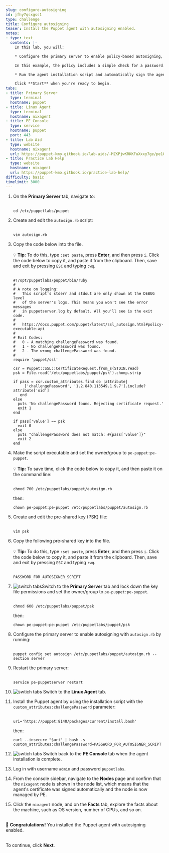 ```yaml
---
slug: configure-autosigning
id: jfhy7qsxgss1
type: challenge
title: Configure autosigning
teaser: Install the Puppet agent with autosigning enabled.
notes:
- type: text
  contents: |-
    In this lab, you will:

    * Configure the primary server to enable policy-based autosigning, enabling new nodes to be automatically added and managed by the primary server.

    In this example, the policy includes a simple check for a password. More complex policies might include an external database lookup or requiring other information to be passed in with the certificate request.

    * Run the agent installation script and automatically sign the agent's certificate by providing a challenge password.

    Click **Start** when you're ready to begin.
tabs:
- title: Primary Server
  type: terminal
  hostname: puppet
- title: Linux Agent
  type: terminal
  hostname: nixagent
- title: PE Console
  type: service
  hostname: puppet
  port: 443
- title: Lab Aid
  type: website
  hostname: nixagent
  url: https://puppet-kmo.gitbook.io/lab-aids/-MZKPjwKRKKFuXxxy7ge/pe101/configure-agent-certificate-autosigning
- title: Practice Lab Help
  type: website
  hostname: nixagent
  url: https://puppet-kmo.gitbook.io/practice-lab-help/
difficulty: basic
timelimit: 3000
---
```

1. On the **Primary Server** tab, navigate to:<br><br>
	```
	cd /etc/puppetlabs/puppet
	```

2. Create and edit the `autosign.rb` script:<br><br>

	```
	vim autosign.rb
	```

3. Copy the code below into the file.<br><br>💡 **Tip:** To do this, type `:set paste`, press **Enter**, and then press `i`. Click the code below to copy it, and paste it from the clipboard. Then, save and exit by pressing `ESC` and typing `:wq`.<br><br>

	```
	#!/opt/puppetlabs/puppet/bin/ruby
	#
	# A note on logging:
	#   This script's stderr and stdout are only shown at the DEBUG level
	#   of the server's logs. This means you won't see the error messages
	#   in puppetserver.log by default. All you'll see is the exit code.
	#
	#   https://docs.puppet.com/puppet/latest/ssl_autosign.html#policy-executable-api
	#
	# Exit Codes:
	#   0 - A matching challengePassword was found.
	#   1 - No challengePassword was found.
	#   2 - The wrong challengePassword was found.
	#
	require 'puppet/ssl'

	csr = Puppet::SSL::CertificateRequest.from_s(STDIN.read)
	psk = File.read('/etc/puppetlabs/puppet/psk').chomp.strip

	if pass = csr.custom_attributes.find do |attribute|
	     ['challengePassword', '1.2.840.113549.1.9.7'].include? attribute['oid']
	   end
	else
	  puts 'No challengePassword found. Rejecting certificate request.'
	  exit 1
	end

	if pass['value'] == psk
	  exit 0
	else
	  puts "challengePassword does not match: #{pass['value']}"
	  exit 2
	end
	```

4. Make the script executable and set the owner/group to `pe-puppet:pe-puppet`. <br><br>💡 **Tip:** To save time, click the code below to copy it, and then paste it on the command line:<br><br>
	```
	chmod 700 /etc/puppetlabs/puppet/autosign.rb
	```
	then:
	```
	chown pe-puppet:pe-puppet /etc/puppetlabs/puppet/autosign.rb
	```

5. Create and edit the pre-shared key (PSK) file:<br><br>
	```
	vim psk
	```

6. Copy the following pre-shared key into the file.<br><br>💡 **Tip:** To do this, type `:set paste`, press **Enter**, and then press `i`. Click the code below to copy it, and paste it from the clipboard. Then, save and exit by pressing `ESC` and typing `:wq`.<br><br>

	```
	PASSWORD_FOR_AUTOSIGNER_SCRIPT
	```

7. ![switch tabs](https://storage.googleapis.com/instruqt-images/Instruct%20Icons/icon_switch_tabs_white_32.png)Switch to the **Primary Server** tab and lock down the key file permissions and set the owner/group to `pe-puppet:pe-puppet`.<br><br>

	```
	chmod 600 /etc/puppetlabs/puppet/psk
	```
	then:
	```
	chown pe-puppet:pe-puppet /etc/puppetlabs/puppet/psk
	```

8. Configure the primary server to enable autosigning with `autosign.rb` by running:<br><br>

	```
	puppet config set autosign /etc/puppetlabs/puppet/autosign.rb --section server
	```

9. Restart the primary server:<br><br>

	```
	service pe-puppetserver restart
	```

10. ![swtich tabs](https://storage.googleapis.com/instruqt-images/Instruct%20Icons/icon_switch_tabs_white_32.png) Switch to the **Linux Agent** tab.

11. Install the Puppet agent by using the installation script with the `custom_attributes:challengePassword` parameter:<br><br>

	```
	uri='https://puppet:8140/packages/current/install.bash'
	```
	then:
	```
	curl --insecure "$uri" | bash -s custom_attributes:challengePassword=PASSWORD_FOR_AUTOSIGNER_SCRIPT
	```

12. ![swtich tabs](https://storage.googleapis.com/instruqt-images/Instruct%20Icons/icon_switch_tabs_white_32.png) Switch back to the **PE Console** tab when the agent installation is complete.

1. Log in with username `admin` and password `puppetlabs`.

1. From the console sidebar, navigate to the **Nodes** page and confirm that the `nixagent` node is shown in the node list, which means that the agent's certificate was signed automatically and the node is now managed by PE.

1. Click the `nixagent` node, and on the **Facts** tab, explore the facts about the machine, such as OS version, number of CPUs, and so on.

<br>🎈 **Congratulations!**  You installed the Puppet agent with autosigning enabled.

<br>To continue, click **Next**.